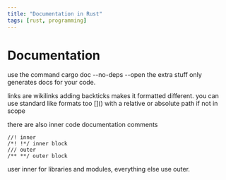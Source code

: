 ```yaml
---
title: "Documentation in Rust"
tags: [rust, programming]
---
```



# Documentation

use the command 
cargo doc --no-deps --open
the extra stuff only generates docs for your code.

links are wikilinks adding backticks makes it formatted different.
you can use standard like formats too \[\]()
with a relative or absolute path if not in scope

there are also inner code documentation comments

```
//! inner
/*! !*/ inner block
/// outer
/** **/ outer block
```

user inner for libraries and modules, everything else use outer.